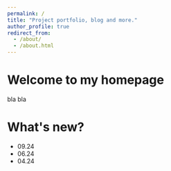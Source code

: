 ```yaml
---
permalink: /
title: "Project portfolio, blog and more."
author_profile: true
redirect_from: 
  - /about/
  - /about.html
---
```


Welcome to my homepage
======
bla bla

What's new?
======
- 09.24 
- 06.24
- 04.24
